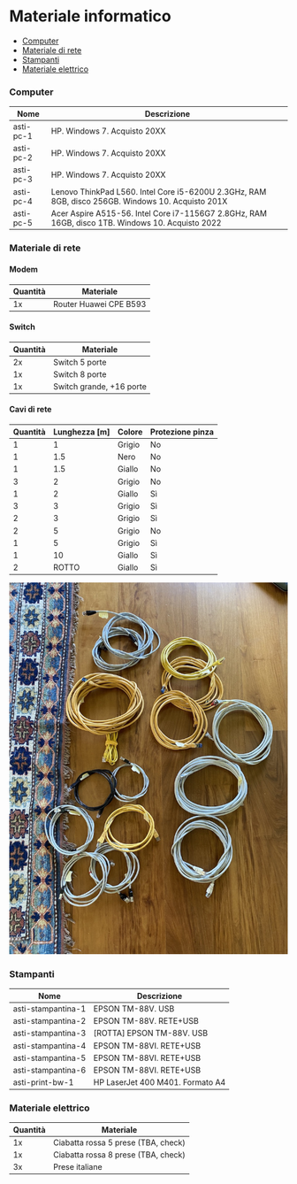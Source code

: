 # Materiale informatico


- [Computer](#computer)
- [Materiale di rete](#materiale-di-rete)
- [Stampanti](#stampanti)
- [Materiale elettrico](#materiale-elettrico)


### Computer

| Nome      | Descrizione                                                                                       |
|-----------|---------------------------------------------------------------------------------------------------|
| asti-pc-1 | HP. Windows 7. Acquisto 20XX                                                                      |
| asti-pc-2 | HP. Windows 7. Acquisto 20XX                                                                      |
| asti-pc-3 | HP. Windows 7. Acquisto 20XX                                                                      |
| asti-pc-4 | Lenovo ThinkPad L560. Intel Core i5-6200U 2.3GHz, RAM 8GB, disco 256GB. Windows 10. Acquisto 201X |
| asti-pc-5 | Acer Aspire A515-56. Intel Core i7-1156G7 2.8GHz, RAM 16GB, disco 1TB. Windows 10. Acquisto 2022  |


### Materiale di rete

#### Modem

| Quantità | Materiale                |
|----------|--------------------------|
| 1x       | Router Huawei CPE B593   |


#### Switch

| Quantità | Materiale                |
|----------|--------------------------|
| 2x       | Switch 5 porte           |
| 1x       | Switch 8 porte           |
| 1x       | Switch grande, +16 porte |


#### Cavi di rete

| Quantità | Lunghezza [m] | Colore | Protezione pinza |
|----------|---------------|--------|------------------|
| 1        | 1             | Grigio | No               |
| 1        | 1.5           | Nero   | No               |
| 1        | 1.5           | Giallo | No               |
| 3        | 2             | Grigio | No               |
| 1        | 2             | Giallo | Sì               |
| 3        | 3             | Grigio | Sì               |
| 2        | 3             | Grigio | Sì               |
| 2        | 5             | Grigio | No               |
| 1        | 5             | Grigio | Sì               |
| 1        | 10            | Giallo | Sì               |
| 2        | ROTTO         | Giallo | Sì               |

![Cavi di rete](inc/cavi-rete-asti.jpg)


### Stampanti


| Nome               | Descrizione                      |
|--------------------|----------------------------------|
| asti-stampantina-1 | EPSON TM-88V. USB                |
| asti-stampantina-2 | EPSON TM-88V. RETE+USB           |
| asti-stampantina-3 | [ROTTA] EPSON TM-88V. USB        |
| asti-stampantina-4 | EPSON TM-88VI. RETE+USB          |
| asti-stampantina-5 | EPSON TM-88VI. RETE+USB          |
| asti-stampantina-6 | EPSON TM-88VI. RETE+USB          |
| asti-print-bw-1    | HP LaserJet 400 M401. Formato A4 |


### Materiale elettrico

| Quantità | Materiale                           |
|----------|-------------------------------------|
| 1x       | Ciabatta rossa 5 prese (TBA, check) |
| 1x       | Ciabatta rossa 8 prese (TBA, check) |
| 3x       | Prese italiane                      |
